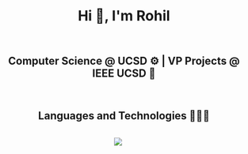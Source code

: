 <div id="user-content-toc">
  <ul align="center">
    <h1 style="display: inline-block">Hi 👋, I'm Rohil</h1>
  </ul>
</div>

<div id="user-content-toc">
  <ul align="center">
    <summary><h2 style="display: inline-block">Computer Science @ UCSD ⚙️ | VP Projects @ IEEE UCSD 🤖</h2></summary>
  </ul>
</div>

<div id="user-content-toc">
  <ul align="center">
    <summary><h2 style="display: inline-block">Languages and Technologies 👨🏽‍💻</h2></summary>
  </ul>
</div>

<p align="center">
  <a href="https://skillicons.dev">
    <img src="https://skillicons.dev/icons?i=aws,c,cpp,git,github,html,java,linux,mysql,py&perline=14" />
  </a>
</p>
